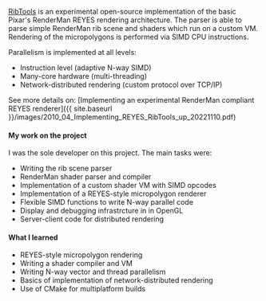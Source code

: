 [RibTools](https://github.com/dpasca/RibTools) is an experimental open-source implementation of the basic Pixar's RenderMan REYES rendering architecture. The parser is able to parse simple RenderMan rib scene and shaders which run on a custom VM.
Rendering of the micropolygons is performed via SIMD CPU instructions.

Parallelism is implemented at all levels:
- Instruction level (adaptive N-way SIMD)
- Many-core hardware (multi-threading)
- Network-distributed rendering (custom protocol over TCP/IP)

See more details on: [Implementing an experimental RenderMan compliant REYES renderer]({{ site.baseurl }}/images/2010_04_Implementing_REYES_RibTools_up_20221110.pdf)

#### My work on the project

I was the sole developer on this project. The main tasks were:

- Writing the rib scene parser
- RenderMan shader parser and compiler
- Implementation of a custom shader VM with SIMD opcodes
- Implementation of a REYES-style micropolygon renderer
- Flexible SIMD functions to write N-way parallel code
- Display and debugging infrastrcture in in OpenGL
- Server-client code for distributed rendering

#### What I learned

- REYES-style micropolygon rendering
- Writing a shader compiler and VM
- Writing N-way vector and thread parallelism
- Basics of implementation of network-distributed rendering
- Use of CMake for multiplatform builds

